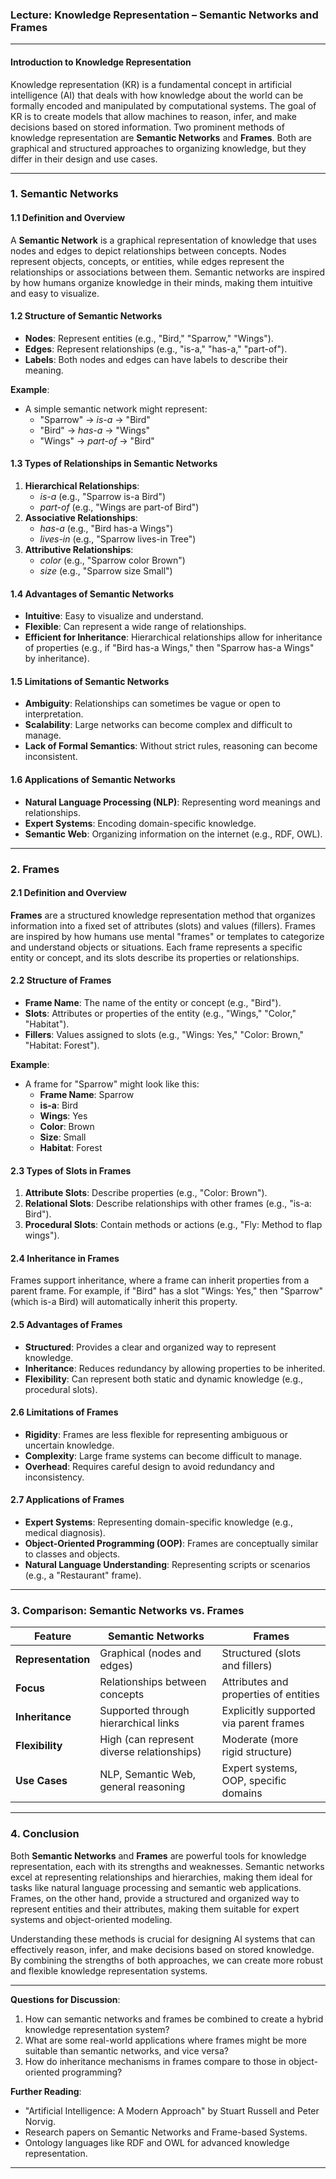<!--
Version: 1.0.0
Release Date: 2025-01-22
Description: Initial release
-->

### **Lecture: Knowledge Representation – Semantic Networks and Frames**

---

#### **Introduction to Knowledge Representation**
Knowledge representation (KR) is a fundamental concept in artificial intelligence (AI) that deals with how knowledge about the world can be formally encoded and manipulated by computational systems. The goal of KR is to create models that allow machines to reason, infer, and make decisions based on stored information. Two prominent methods of knowledge representation are **Semantic Networks** and **Frames**. Both are graphical and structured approaches to organizing knowledge, but they differ in their design and use cases.

---

### **1. Semantic Networks**

#### **1.1 Definition and Overview**
A **Semantic Network** is a graphical representation of knowledge that uses nodes and edges to depict relationships between concepts. Nodes represent objects, concepts, or entities, while edges represent the relationships or associations between them. Semantic networks are inspired by how humans organize knowledge in their minds, making them intuitive and easy to visualize.

#### **1.2 Structure of Semantic Networks**
- **Nodes**: Represent entities (e.g., "Bird," "Sparrow," "Wings").
- **Edges**: Represent relationships (e.g., "is-a," "has-a," "part-of").
- **Labels**: Both nodes and edges can have labels to describe their meaning.

**Example**:  
- A simple semantic network might represent:  
  - "Sparrow" → *is-a* → "Bird"  
  - "Bird" → *has-a* → "Wings"  
  - "Wings" → *part-of* → "Bird"

#### **1.3 Types of Relationships in Semantic Networks**
1. **Hierarchical Relationships**:  
   - *is-a* (e.g., "Sparrow is-a Bird")  
   - *part-of* (e.g., "Wings are part-of Bird")  
2. **Associative Relationships**:  
   - *has-a* (e.g., "Bird has-a Wings")  
   - *lives-in* (e.g., "Sparrow lives-in Tree")  
3. **Attributive Relationships**:  
   - *color* (e.g., "Sparrow color Brown")  
   - *size* (e.g., "Sparrow size Small")

#### **1.4 Advantages of Semantic Networks**
- **Intuitive**: Easy to visualize and understand.
- **Flexible**: Can represent a wide range of relationships.
- **Efficient for Inheritance**: Hierarchical relationships allow for inheritance of properties (e.g., if "Bird has-a Wings," then "Sparrow has-a Wings" by inheritance).

#### **1.5 Limitations of Semantic Networks**
- **Ambiguity**: Relationships can sometimes be vague or open to interpretation.
- **Scalability**: Large networks can become complex and difficult to manage.
- **Lack of Formal Semantics**: Without strict rules, reasoning can become inconsistent.

#### **1.6 Applications of Semantic Networks**
- **Natural Language Processing (NLP)**: Representing word meanings and relationships.
- **Expert Systems**: Encoding domain-specific knowledge.
- **Semantic Web**: Organizing information on the internet (e.g., RDF, OWL).

---

### **2. Frames**

#### **2.1 Definition and Overview**
**Frames** are a structured knowledge representation method that organizes information into a fixed set of attributes (slots) and values (fillers). Frames are inspired by how humans use mental "frames" or templates to categorize and understand objects or situations. Each frame represents a specific entity or concept, and its slots describe its properties or relationships.

#### **2.2 Structure of Frames**
- **Frame Name**: The name of the entity or concept (e.g., "Bird").
- **Slots**: Attributes or properties of the entity (e.g., "Wings," "Color," "Habitat").
- **Fillers**: Values assigned to slots (e.g., "Wings: Yes," "Color: Brown," "Habitat: Forest").

**Example**:  
- A frame for "Sparrow" might look like this:  
  - **Frame Name**: Sparrow  
  - **is-a**: Bird  
  - **Wings**: Yes  
  - **Color**: Brown  
  - **Size**: Small  
  - **Habitat**: Forest  

#### **2.3 Types of Slots in Frames**
1. **Attribute Slots**: Describe properties (e.g., "Color: Brown").  
2. **Relational Slots**: Describe relationships with other frames (e.g., "is-a: Bird").  
3. **Procedural Slots**: Contain methods or actions (e.g., "Fly: Method to flap wings").  

#### **2.4 Inheritance in Frames**
Frames support inheritance, where a frame can inherit properties from a parent frame. For example, if "Bird" has a slot "Wings: Yes," then "Sparrow" (which is-a Bird) will automatically inherit this property.

#### **2.5 Advantages of Frames**
- **Structured**: Provides a clear and organized way to represent knowledge.
- **Inheritance**: Reduces redundancy by allowing properties to be inherited.
- **Flexibility**: Can represent both static and dynamic knowledge (e.g., procedural slots).

#### **2.6 Limitations of Frames**
- **Rigidity**: Frames are less flexible for representing ambiguous or uncertain knowledge.
- **Complexity**: Large frame systems can become difficult to manage.
- **Overhead**: Requires careful design to avoid redundancy and inconsistency.

#### **2.7 Applications of Frames**
- **Expert Systems**: Representing domain-specific knowledge (e.g., medical diagnosis).
- **Object-Oriented Programming (OOP)**: Frames are conceptually similar to classes and objects.
- **Natural Language Understanding**: Representing scripts or scenarios (e.g., a "Restaurant" frame).

---

### **3. Comparison: Semantic Networks vs. Frames**

| **Feature**            | **Semantic Networks**                     | **Frames**                              |
|-------------------------|-------------------------------------------|-----------------------------------------|
| **Representation**      | Graphical (nodes and edges)               | Structured (slots and fillers)          |
| **Focus**               | Relationships between concepts            | Attributes and properties of entities   |
| **Inheritance**         | Supported through hierarchical links      | Explicitly supported via parent frames  |
| **Flexibility**         | High (can represent diverse relationships)| Moderate (more rigid structure)         |
| **Use Cases**           | NLP, Semantic Web, general reasoning      | Expert systems, OOP, specific domains   |

---

### **4. Conclusion**
Both **Semantic Networks** and **Frames** are powerful tools for knowledge representation, each with its strengths and weaknesses. Semantic networks excel at representing relationships and hierarchies, making them ideal for tasks like natural language processing and semantic web applications. Frames, on the other hand, provide a structured and organized way to represent entities and their attributes, making them suitable for expert systems and object-oriented modeling.

Understanding these methods is crucial for designing AI systems that can effectively reason, infer, and make decisions based on stored knowledge. By combining the strengths of both approaches, we can create more robust and flexible knowledge representation systems.

---

**Questions for Discussion**:  
1. How can semantic networks and frames be combined to create a hybrid knowledge representation system?  
2. What are some real-world applications where frames might be more suitable than semantic networks, and vice versa?  
3. How do inheritance mechanisms in frames compare to those in object-oriented programming?  

**Further Reading**:  
- "Artificial Intelligence: A Modern Approach" by Stuart Russell and Peter Norvig.  
- Research papers on Semantic Networks and Frame-based Systems.  
- Ontology languages like RDF and OWL for advanced knowledge representation.  

---  